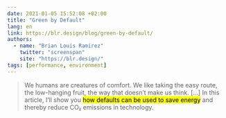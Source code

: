 ```yaml
---
date: 2021-01-05 15:52:08 +02:00
title: "Green by Default"
lang: en
link: https://blr.design/blog/green-by-default/
authors:
  - name: "Brian Louis Ramirez"
    twitter: "screenspan"
    site: "https://blr.design/"
tags: [performance, environment]
---
```


> We humans are creatures of comfort. We like taking the easy route, the low-hanging fruit, the way that doesn’t make us think. […] In this article, I’ll show you <mark>how defaults can be used to save energy</mark> and thereby reduce CO₂ emissions in technology.
